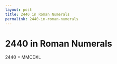```yaml
---
layout: post
title: 2440 in Roman Numerals
permalink: 2440-in-roman-numerals
---
```


# 2440 in Roman Numerals

2440 = MMCDXL
